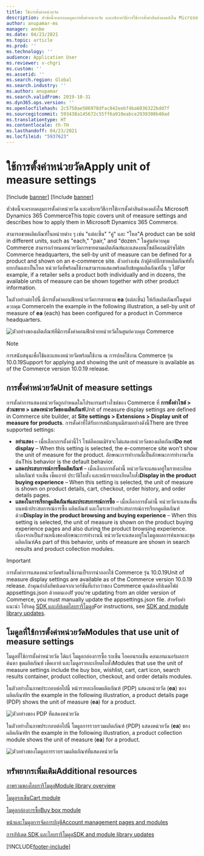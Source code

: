 ```yaml
---
title: ใช้การตั้งค่าหน่วยวัด
description: หัวข้อนี้จะครอบคลุมการตั้งค่าหน่วยวัด และอธิบายวิธีการใช้การตั้งค่าสินค้าคงคลังใน Microsoft Dynamics 365 Commerce
author: anupamar-ms
manager: annbe
ms.date: 04/23/2021
ms.topic: article
ms.prod: ''
ms.technology: ''
audience: Application User
ms.reviewer: v-chgri
ms.custom: ''
ms.assetid: ''
ms.search.region: Global
ms.search.industry: ''
ms.author: anupamar
ms.search.validFrom: 2019-10-31
ms.dyn365.ops.version: ''
ms.openlocfilehash: 2c5750ae506978dfac842eebf4ba6036322bdd7f
ms.sourcegitcommit: 593438a145672c55ff6a910eabce2939300b40ad
ms.translationtype: HT
ms.contentlocale: th-TH
ms.lasthandoff: 04/23/2021
ms.locfileid: "5937623"
---
```

# <a name="apply-unit-of-measure-settings"></a><span data-ttu-id="c916c-103">ใช้การตั้งค่าหน่วยวัด</span><span class="sxs-lookup"><span data-stu-id="c916c-103">Apply unit of measure settings</span></span>

[!include [banner](includes/banner.md)]
[!include [banner](includes/preview-banner.md)]

<span data-ttu-id="c916c-104">หัวข้อนี้จะครอบคลุมการตั้งค่าหน่วยวัด และอธิบายวิธีการใช้การตั้งค่าสินค้าคงคลังใน Microsoft Dynamics 365 Commerce</span><span class="sxs-lookup"><span data-stu-id="c916c-104">This topic covers unit of measure settings and describes how to apply them in Microsoft Dynamics 365 Commerce.</span></span>

<span data-ttu-id="c916c-105">สามารถขายผลิตภัณฑ์ในหน่วยต่าง ๆ เช่น "แต่ละชิ้น" "คู่" และ "โหล"</span><span class="sxs-lookup"><span data-stu-id="c916c-105">A product can be sold in different units, such as "each," "pair," and "dozen."</span></span> <span data-ttu-id="c916c-106">ในศูนย์ควบคุม Commerce สามารถกําหนดหน่วยวัดการขายตามผลิตภัณฑ์และแสดงบนไซต์อีคอมเมิร์ซได้</span><span class="sxs-lookup"><span data-stu-id="c916c-106">In Commerce headquarters, the sell-by unit of measure can be defined for a product and shown on an e-commerce site.</span></span> <span data-ttu-id="c916c-107">ตัวอย่างเช่น ถ้าผู้ค้าปลีกขายผลิตภัณฑ์ทั้งแยกกันและเป็นโหล หน่วยวัดที่พร้อมใช้งานสามารถแสดงพร้อมกับข้อมูลผลิตภัณฑ์อื่น ๆ ได้</span><span class="sxs-lookup"><span data-stu-id="c916c-107">For example, if a retailer sells a product both individually and in dozens, the available units of measure can be shown together with other product information.</span></span>

<span data-ttu-id="c916c-108">ในตัวอย่างต่อไปนี้ มีการตั้งค่าคอนฟิกหน่วยวัดการขายตาม **ea** (แต่ละชิ้น) ให้กับผลิตภัณฑ์ในศูนย์ควบคุม Commerce</span><span class="sxs-lookup"><span data-stu-id="c916c-108">In the example in the following illustration, a sell-by unit of measure of **ea** (each) has been configured for a product in Commerce headquarters.</span></span>

![ตัวอย่างของผลิตภัณฑ์ที่มีการตั้งค่าคอนฟิกด้วยหน่วยวัดในศูนย์ควบคุม Commerce](./media/Productunit-headquarters.PNG)

> [!NOTE]
> <span data-ttu-id="c916c-110">การสนับสนุนเพื่อใช้และแสดงหน่วยวัดพร้อมใช้งาน ณ การปลดใช้งาน Commerce รุ่น 10.0.19</span><span class="sxs-lookup"><span data-stu-id="c916c-110">Support for applying and showing the unit of measure is available as of the Commerce version 10.0.19 release.</span></span>

## <a name="unit-of-measure-settings"></a><span data-ttu-id="c916c-111">การตั้งค่าหน่วยวัด</span><span class="sxs-lookup"><span data-stu-id="c916c-111">Unit of measure settings</span></span>

<span data-ttu-id="c916c-112">การตั้งค่าการแสดงหน่วยวัดถูกกําหนดในโปรแกรมสร้างไซต์ของ Commerce ที่ **การตั้งค่าไซต์ \> ส่วนขยาย \> แสดงหน่วยวัดของผลิตภัณฑ์**</span><span class="sxs-lookup"><span data-stu-id="c916c-112">Unit of measure display settings are defined in Commerce site builder, at **Site settings \> Extensions \> Display unit of measure for products**.</span></span> <span data-ttu-id="c916c-113">การตั้งค่าที่ได้รับการสนับสนุนมีสามอย่างดังนี้</span><span class="sxs-lookup"><span data-stu-id="c916c-113">There are three supported settings:</span></span>

- <span data-ttu-id="c916c-114">**อย่าแสดง** – เมื่อเลือกการตั้งค่านี้ไว้ ไซต์อีคอมเมิร์ซจะไม่แสดงหน่วยวัดของผลิตภัณฑ์</span><span class="sxs-lookup"><span data-stu-id="c916c-114">**Do not display** – When this setting is selected, the e-commerce site won't show the unit of measure for the product.</span></span> <span data-ttu-id="c916c-115">ลักษณะการทำงานนี้เป็นลักษณะการทำงานเริ่มต้น</span><span class="sxs-lookup"><span data-stu-id="c916c-115">This behavior is the default behavior.</span></span>
- <span data-ttu-id="c916c-116">**แสดงประสบการณ์การซื้อผลิตภัณฑ์** – เมื่อเลือกการตั้งค่านี้ หน่วยวัดจะแสดงอยู่ในรายละเอียดผลิตภัณฑ์ รถเข็น เช็คเอาท์ ประวัติใบสั่ง และหน้ารายละเอียดใบสั่ง</span><span class="sxs-lookup"><span data-stu-id="c916c-116">**Display in the product buying experience** – When this setting is selected, the unit of measure is shown on product details, cart, checkout, order history, and order details pages.</span></span>
- <span data-ttu-id="c916c-117">**แสดงในการเรียกดูผลิตภัณฑ์และประสบการณ์การซื้อ** – เมื่อเลือกการตั้งค่านี้ หน่วยวัดจะแสดงขึ้นบนหน้าประสบการณ์การซื้อ ผลิตภัณฑ์ และในระหว่างประสบการณ์การเรียกดูผลิตภัณฑ์ด้วย</span><span class="sxs-lookup"><span data-stu-id="c916c-117">**Display in the product browsing and buying experience** – When this setting is selected, the unit of measure is shown on the product buying experience pages and also during the product browsing experience.</span></span> <span data-ttu-id="c916c-118">เนื่องจากเป็นส่วนหนึ่งของลักษณะการทำงานนี้ หน่วยวัดจะแสดงอยู่ในโมดูลผลการค้นหาและชุดผลิตภัณฑ์</span><span class="sxs-lookup"><span data-stu-id="c916c-118">As part of this behavior, units of measure are shown in search results and product collection modules.</span></span>

> [!IMPORTANT]
> <span data-ttu-id="c916c-119">การตั้งค่าการแสดงหน่วยวัดพร้อมใช้งานเป็ฯการนำออกใช้ Commerce รุ่น 10.0.19</span><span class="sxs-lookup"><span data-stu-id="c916c-119">Unit of measure display settings are available as of the Commerce version 10.0.19 release.</span></span> <span data-ttu-id="c916c-120">ถ้าคุณกำลังอัพปเดตจากเวอร์ชันที่เก่ากว่าของ Commerce คุณต้องอัปเดตไฟล์ appsettings.json ด้วยตนเอง</span><span class="sxs-lookup"><span data-stu-id="c916c-120">If you're updating from an older version of Commerce, you must manually update the appsettings.json file.</span></span> <span data-ttu-id="c916c-121">สำหรับคำแนะนำ โปรดดู [SDK และอัปเดตไลบรารีโมดูล](e-commerce-extensibility/sdk-updates.md#update-the-appsettingsjson-file)</span><span class="sxs-lookup"><span data-stu-id="c916c-121">For instructions, see [SDK and module library updates](e-commerce-extensibility/sdk-updates.md#update-the-appsettingsjson-file).</span></span>

## <a name="modules-that-use-unit-of-measure-settings"></a><span data-ttu-id="c916c-122">โมดูลที่ใช้การตั้งค่าหน่วยวัด</span><span class="sxs-lookup"><span data-stu-id="c916c-122">Modules that use unit of measure settings</span></span>

<span data-ttu-id="c916c-123">โมดูลที่ใช้การตั้งค่าหน่วยวัด ได้แก่ โมดูลกล่องการซื้อ รถเข็น ไอคอนรถเข็น คอนเทนเนอร์ผลการค้นหา ชุดผลิตภัณฑ์ เช็คเอาท์ และโมดูลรายละเอียดใบสั่ง</span><span class="sxs-lookup"><span data-stu-id="c916c-123">Modules that use the unit of measure settings include the buy box, wishlist, cart, cart icon, search results container, product collection, checkout, and order details modules.</span></span>

<span data-ttu-id="c916c-124">ในตัวอย่างในภาพประกอบต่อไปนี้ หน้ารายละเอียดผลิตภัณฑ์ (PDP) แสดงหน่วยวัด (**ea**) ของผลิตภัณฑ์</span><span class="sxs-lookup"><span data-stu-id="c916c-124">In the example in the following illustration, a product details page (PDP) shows the unit of measure (**ea**) for a product.</span></span>

![ตัวอย่างของ PDP ที่แสดงหน่วยวัด](./media/Productunit-PDP.png)

<span data-ttu-id="c916c-126">ในตัวอย่างในภาพประกอบต่อไปนี้ โมดูลการรวบรวมผลิตภัณฑ์ (PDP) แสดงหน่วยวัด (**ea**) ของผลิตภัณฑ์</span><span class="sxs-lookup"><span data-stu-id="c916c-126">In the example in the following illustration, a product collection module shows the unit of measure (**ea**) for a product.</span></span>

![ตัวอย่างของโมดูลการรวบรวมผลิตภัณฑ์ที่แสดงหน่วยวัด](./media/Productunit-productcollection.png)

## <a name="additional-resources"></a><span data-ttu-id="c916c-128">ทรัพยากรเพิ่มเติม</span><span class="sxs-lookup"><span data-stu-id="c916c-128">Additional resources</span></span>

[<span data-ttu-id="c916c-129">ภาพรวมของไลบรารีโมดูล</span><span class="sxs-lookup"><span data-stu-id="c916c-129">Module library overview</span></span>](starter-kit-overview.md)

[<span data-ttu-id="c916c-130">โมดูลรถเข็น</span><span class="sxs-lookup"><span data-stu-id="c916c-130">Cart module</span></span>](add-cart-module.md)

[<span data-ttu-id="c916c-131">โมดูลกล่องการซื้อ</span><span class="sxs-lookup"><span data-stu-id="c916c-131">Buy box module</span></span>](add-buy-box.md)

[<span data-ttu-id="c916c-132">หน้าและโมดูลการจัดการบัญชี</span><span class="sxs-lookup"><span data-stu-id="c916c-132">Account management pages and modules</span></span>](account-management.md)

[<span data-ttu-id="c916c-133">การอัปเดต SDK และไลบรารีโมดูล</span><span class="sxs-lookup"><span data-stu-id="c916c-133">SDK and module library updates</span></span>](e-commerce-extensibility/sdk-updates.md)

[!INCLUDE[footer-include](../includes/footer-banner.md)]
